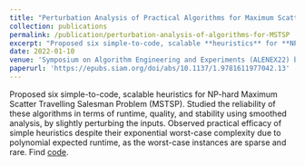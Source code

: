 ```yaml
---
title: "Perturbation Analysis of Practical Algorithms for Maximum Scatter TSP"
collection: publications
permalink: /publication/perturbation-analysis-of-algorithms-for-MSTSP
excerpt: "Proposed six simple-to-code, scalable **heuristics** for **NP-hard** Maximum Scatter Travelling Salesman Problem (MSTSP). Studied the reliability of these algorithms in terms of runtime, quality, and stability using **smoothed analysis**, by slightly perturbing the inputs. Observed **practical efficacy** of simple heuristics despite their exponential worst-case complexity due to **polynomial expected runtime**, as the worst-case instances are **sparse** and **rare**. Find [code](https://github.com/sundar7D0/maximum-scatter-TSP)."
date: 2022-01-10
venue: 'Symposium on Algorithm Engineering and Experiments (ALENEX22) by Sundar Raman P, Emil Biju'
paperurl: 'https://epubs.siam.org/doi/abs/10.1137/1.9781611977042.13'
---
```


Proposed six simple-to-code, scalable heuristics for NP-hard Maximum Scatter Travelling Salesman Problem (MSTSP). Studied the reliability of these algorithms in terms of runtime, quality, and stability using smoothed analysis, by slightly perturbing the inputs. Observed practical efficacy of simple heuristics despite their exponential worst-case complexity due to polynomial expected runtime, as the worst-case instances are sparse and rare. Find [code](https://github.com/sundar7D0/maximum-scatter-TSP).

